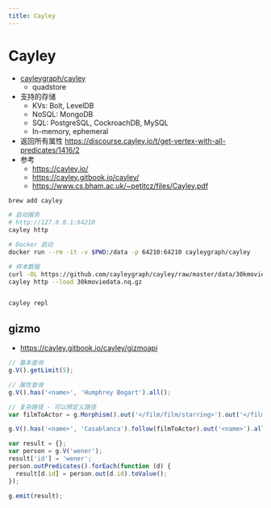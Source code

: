 ```yaml
---
title: Cayley
---
```


# Cayley

- [cayleygraph/cayley](https://github.com/cayleygraph/cayley)
  - quadstore
- 支持的存储
  - KVs: Bolt, LevelDB
  - NoSQL: MongoDB
  - SQL: PostgreSQL, CockroachDB, MySQL
  - In-memory, ephemeral
- 返回所有属性 https://discourse.cayley.io/t/get-vertex-with-all-predicates/1416/2
- 参考
  - https://cayley.io/
  - https://cayley.gitbook.io/cayley/
  - https://www.cs.bham.ac.uk/~petitcz/files/Cayley.pdf

```bash
brew add cayley

# 启动服务
# http://127.0.0.1:64210
cayley http

# Docker 启动
docker run --rm -it -v $PWD:/data -p 64210:64210 cayleygraph/cayley

# 样本数据
curl -OL https://github.com/cayleygraph/cayley/raw/master/data/30kmoviedata.nq.gz
cayley http --load 30kmoviedata.nq.gz


cayley repl
```

## gizmo

- https://cayley.gitbook.io/cayley/gizmoapi

```js
// 基本查询
g.V().getLimit(5);

// 属性查询
g.V().has('<name>', 'Humphrey Bogart').all();

// 复杂路径 - 可以预定义路径
var filmToActor = g.Morphism().out('</film/film/starring>').out('</film/performance/actor>');

g.V().has('<name>', 'Casablanca').follow(filmToActor).out('<name>').all();
```

```js
var result = {};
var person = g.V('wener');
result['id'] = 'wener';
person.outPredicates().forEach(function (d) {
  result[d.id] = person.out(d.id).toValue();
});

g.emit(result);
```
